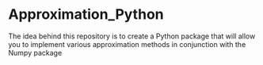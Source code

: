 # Approximation_Python
The idea behind this repository is to create a Python package that will allow you to implement various approximation methods in conjunction with the Numpy package
